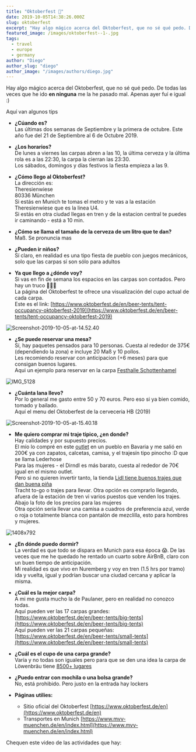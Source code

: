 ```yaml
---
title: "Oktoberfest 🍻"
date: 2019-10-05T14:38:26.000Z
slug: oktoberfest
excerpt: "Hay algo mágico acerca del Oktoberfest, que no sé qué pedo. De todas las veces que he ido en ninguna me la he pasado mal. Apenas ayer fuí e igual :) Aquí van a..."
featured_image: /images/oktoberfest--1-.jpg
tags:
  - travel
  - europe
  - germany
author: "Diego"
author_slug: "diego"
author_image: "/images/authors/diego.jpg"
---
```


Hay algo mágico acerca del Oktoberfest, que no sé qué pedo. De todas las veces que he ido **en ninguna** me la he pasado mal. Apenas ayer fuí e igual :)

Aquí van algunos tips

*   **¿Cúando es?**  
    Las últimas dos semanas de Septiembre y la primera de octubre. Este año fue del 21 de Septiembre al 6 de Octubre 2019.
    
*   **¿Los horarios?**  
    De lunes a viernes las carpas abren a las 10, la última cerveza y la última rola es a las 22:30, la carpa la cierran las 23:30.  
    Los sábados, domingos y días festivos la fiesta empieza a las 9.
    
*   **¿Cómo llego al Oktoberfest?**  
    La dirección es:  
    Theresienwiese  
    80336 München  
    Si estás en Munich te tomas el metro y te vas a la estación Theresienwiese que es la linea U4.  
    Si estás en otra ciudad llegas en tren y de la estacion central te puedes ir caminando - está a 10 min.
    
*   **¿Cómo se llama el tamaño de la cerveza de um litro que te dan?**  
    Maß. Se pronuncia mas
    
*   **¿Pueden ir niños?**  
    Sí claro, en realidad es una tipo fiesta de pueblo con juegos mecánicos, solo que las carpas sí son sólo para adultos
    
*   **Ya que llego a ¿dónde voy?**  
    Si vas en fin de semana los espacios en las carpas son contados. Pero hay un truco 🧙🏻‍♂️  
    La página del Oktoberfest te ofrece una visualización del cupo actual de cada carpa.  
    Este es el link: [https://www.oktoberfest.de/en/beer-tents/tent-occupancy-oktoberfest-2019](https://www.oktoberfest.de/en/beer-tents/tent-occupancy-oktoberfest-2019)
    

![Screenshot-2019-10-05-at-14.52.40](/images/Screenshot-2019-10-05-at-14.52.40.png)

*   **¿Se puede reservar una mesa?**  
    Sí, hay paquetes pensados para 10 personas. Cuesta al rededor de 375€ (dependiendo la zona) e incluye 20 Maß y 10 pollos.  
    Les recomiendo reservar con anticipacion (+6 meses) para que consigan buenos lugares.  
    Aqui un ejemplo para reservar en la carpa [Festhalle Schottenhamel](https://www.festhalle-schottenhamel.de/en/reservation/reservation)

![IMG_5128](/images/IMG_5128.jpg)

*   **¿Cuánta lana llevo?**  
    Por lo general me gasto entre 50 y 70 euros. Pero eso si ya bien comido, tomado y bailado.  
    Aquí el menu del Oktoberfest de la cerveceria HB (2019)

![Screenshot-2019-10-05-at-15.40.18](/images/Screenshot-2019-10-05-at-15.40.18.png)

*   **Me quiero comprar mi traje tipico, ¿en donde?**  
    Hay calidades y por supuesto precios.  
    El mío lo compré en este [outlet](http://www.lekra.de/filiale-wirkes-im-lekra-werksverkauf/wirkes-filiale-bad-staffelstein.php) en un pueblo en Bavaria y me salió en 200€ ya con zapatos, calcetas, camisa, y el trajesín tipo pinocho :D que se llama Lederhose  
    Para las mujeres - el Dirndl es más barato, cuesta al rededor de 70€ igual en el mismo outlet.  
    Pero si no quieren invertir tanto, la tienda [Lidl tiene buenos trajes que dan buena piña](https://www.lidl.de/de/search?query=oktoberfest)  
    Tracht to-go o trajes para llevar. Otra opción es comprarlo llegando, afuera de la estación de tren vi varios puestos que venden los trajes. Abajo la foto de los precios para las mujeres  
    Otra opción sería llevar una camisa a cuadros de preferencia azul, verde o roja o totalmente blanca con pantalón de mezclilla, esto para hombres y mujeres.

![1408x792](/images/1408x792.jpeg)

*   **¿En dónde puedo dormir?**  
    La verdad es que todo se dispara en Munich para esa época 😱. De las veces que me he quedado he rentado un cuarto sobre AirBnB, claro con un buen tiempo de anticipación.  
    Mi realidad es que vivo en Nuremberg y voy en tren (1.5 hrs por tramo) ida y vuelta, igual y podrían buscar una ciudad cercana y aplicar la misma.
    
*   **¿Cuál es la mejor carpa?**  
    A mi me gusta mucho la de Paulaner, pero en realidad no conozco todas.  
    Aquí pueden ver las 17 carpas grandes:  
    [https://www.oktoberfest.de/en/beer-tents/big-tents](https://www.oktoberfest.de/en/beer-tents/big-tents)  
    Aquí pueden ver las 21 carpas pequeñas:  
    [https://www.oktoberfest.de/en/beer-tents/small-tents](https://www.oktoberfest.de/en/beer-tents/small-tents)
    
*   **¿Cuál es el cupo de una carpa grande?**  
    Varía y no todas son iguales pero para que se den una idea la carpa de Löwenbräu tiene [8500+ lugares](https://www.oktoberfest.de/en/beer-tents/big-tents/loewenbraeu-festzelt)
    
*   **¿Puedo entrar con mochila o una bolsa grande?**  
    No, está prohibido. Pero justo en la entrada hay lockers
    
*   **Páginas utilies:**
    
    *   Sitio oficial del Oktoberfest [https://www.oktoberfest.de/en](https://www.oktoberfest.de/en)
    *   Transportes en Munich [https://www.mvv-muenchen.de/en/index.html](https://www.mvv-muenchen.de/en/index.html)

Chequen este video de las actividades que hay: